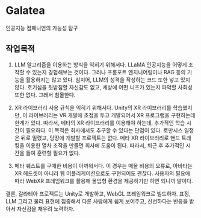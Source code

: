 # Galatea
인공지능 컴패니언의 가능성 탐구

## 작업목적

1. LLM 알고리즘을 이용하는 방식을 익히기 위해서다. LLaMA 인공지능을 어떻게 조작할 수 있는지 경험해보는 것이다. 그러나 프롬포트 엔지니어링이나 RAG 등의 기능을 활용하지는 않고 있다. 심지어, LLM의 성격을 작성하는 코드 또한 넣고 있지 않다. 호기심을 뒷받침할 자신감도 없고, 세상에 어떤 니즈가 있는지 파악할 사회성 또한 없다. 그래서 침몰한다. 

2. XR 라이브러리 사용 규칙을 익히기 위해서다. Unity의 XR 라이브러리를 학습했지만, 이 라이브러리는 VR 개발에 초점을 두고 개발되어서 XR 프로그램을 구현하는데 한계가 있다. 따라서, 메타의 XR 라이브러리를 이용해야 하는데, 추가적인 학습 시간이 필요하다. 이 목적은 회사에서도 추구할 수 있다는 단점이 있다. 로만시스 일정은 뒤로 밀렸고, 당장에 개발할 프로젝트는 없다. 메타 XR 라이브러리로 핸드 트래킹을 이용한 열차 조작을 만들면 회사에 도움이 된다. 따라서, 퇴근 후 추가적인 시간을 들여 훈련할 필요가 없다.  

3. 메타 퀘스트를 구매한 비용이 아까워서다. 이 경우는 매몰 비용의 오류로, 아바타는 XR 헤드셋이 아니라 웹 어플리케이션으로도 구현되어도 괜찮다. 사용자의 필요에 따라 WebXR 프레임워크를 활용해 몰입형 환경을 제공하기만 하면 되니까 말이다. 

결론, 갈라테아 프로젝트는 Unity로 개발하고, WebGL 프레임워크로 빌드하자. 표정, LLM 그리고 물리 표현에 집중해서 다른 사람에게 쉽게 보여주고, 신선하다는 반응을 받아서 자신감을 채우려 노력하자.  

